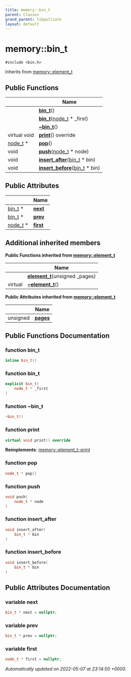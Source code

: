 ```yaml
---
title: memory::bin_t
parent: Classes
grand_parent: libpalliate
layout: default
---
```


# memory::bin_t






`#include <bin.h>`

Inherits from [memory::element_t](/libpalliate/generated/Classes/structmemory_1_1element__t)

## Public Functions

|                | Name           |
| -------------- | -------------- |
| | **[bin_t](/libpalliate/generated/Classes/structmemory_1_1bin__t#function-bin-t)**() |
| | **[bin_t](/libpalliate/generated/Classes/structmemory_1_1bin__t#function-bin-t)**([node_t](/libpalliate/generated/Classes/structmemory_1_1node__t) * _first) |
| | **[~bin_t](/libpalliate/generated/Classes/structmemory_1_1bin__t#function-~bin-t)**() |
| virtual void | **[print](/libpalliate/generated/Classes/structmemory_1_1bin__t#function-print)**() override |
| [node_t](/libpalliate/generated/Classes/structmemory_1_1node__t) * | **[pop](/libpalliate/generated/Classes/structmemory_1_1bin__t#function-pop)**() |
| void | **[push](/libpalliate/generated/Classes/structmemory_1_1bin__t#function-push)**([node_t](/libpalliate/generated/Classes/structmemory_1_1node__t) * node) |
| void | **[insert_after](/libpalliate/generated/Classes/structmemory_1_1bin__t#function-insert-after)**([bin_t](/libpalliate/generated/Classes/structmemory_1_1bin__t) * bin) |
| void | **[insert_before](/libpalliate/generated/Classes/structmemory_1_1bin__t#function-insert-before)**([bin_t](/libpalliate/generated/Classes/structmemory_1_1bin__t) * bin) |

## Public Attributes

|                | Name           |
| -------------- | -------------- |
| [bin_t](/libpalliate/generated/Classes/structmemory_1_1bin__t) * | **[next](/libpalliate/generated/Classes/structmemory_1_1bin__t#variable-next)**  |
| [bin_t](/libpalliate/generated/Classes/structmemory_1_1bin__t) * | **[prev](/libpalliate/generated/Classes/structmemory_1_1bin__t#variable-prev)**  |
| [node_t](/libpalliate/generated/Classes/structmemory_1_1node__t) * | **[first](/libpalliate/generated/Classes/structmemory_1_1bin__t#variable-first)**  |

## Additional inherited members

**Public Functions inherited from [memory::element_t](/libpalliate/generated/Classes/structmemory_1_1element__t)**

|                | Name           |
| -------------- | -------------- |
| | **[element_t](/libpalliate/generated/Classes/structmemory_1_1element__t#function-element-t)**(unsigned _pages) |
| virtual | **[~element_t](/libpalliate/generated/Classes/structmemory_1_1element__t#function-~element-t)**() |

**Public Attributes inherited from [memory::element_t](/libpalliate/generated/Classes/structmemory_1_1element__t)**

|                | Name           |
| -------------- | -------------- |
| unsigned | **[pages](/libpalliate/generated/Classes/structmemory_1_1element__t#variable-pages)**  |


## Public Functions Documentation

### function bin_t

```cpp
inline bin_t()
```


### function bin_t

```cpp
explicit bin_t(
    node_t * _first
)
```


### function ~bin_t

```cpp
~bin_t()
```


### function print

```cpp
virtual void print() override
```


**Reimplements**: [memory::element_t::print](/libpalliate/generated/Classes/structmemory_1_1element__t#function-print)


### function pop

```cpp
node_t * pop()
```


### function push

```cpp
void push(
    node_t * node
)
```


### function insert_after

```cpp
void insert_after(
    bin_t * bin
)
```


### function insert_before

```cpp
void insert_before(
    bin_t * bin
)
```


## Public Attributes Documentation

### variable next

```cpp
bin_t * next = nullptr;
```


### variable prev

```cpp
bin_t * prev = nullptr;
```


### variable first

```cpp
node_t * first = nullptr;
```



_Automatically updated on 2022-05-07 at 23:14:50 +0000._